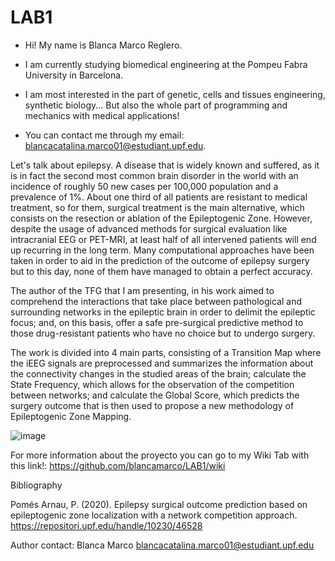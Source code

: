# LAB1
- Hi! My name is Blanca Marco Reglero.

- I am currently studying biomedical engineering at the Pompeu Fabra University in Barcelona.

- I am most interested in the part of genetic, cells and tissues engineering, synthetic biology... But also the whole part of programming and mechanics with medical applications!

- You can contact me through my email: blancacatalina.marco01@estudiant.upf.edu.

Let's talk about epilepsy. A disease that is widely known and suffered, as it is in fact the second most common brain disorder in the world with an incidence of roughly 50 new cases per 100,000 population and a prevalence of 1%. 
About one third of all patients are resistant to medical treatment, so for them, surgical treatment is the main alternative, which consists on the resection or ablation of the Epileptogenic Zone. 
However, despite the usage of advanced methods for surgical evaluation like intracranial EEG or PET-MRI, at least half of all intervened patients will end up recurring in the long term. Many computational approaches have been taken in order to aid in the prediction of the outcome of epilepsy surgery but to this day, none of them have managed to obtain a perfect accuracy. 

The author of the TFG that I am presenting, in his work aimed to comprehend the interactions that take place between pathological and surrounding networks in the epileptic brain in order to delimit the epileptic focus; and, on this basis, offer a safe pre-surgical predictive method to those drug-resistant patients who have no choice but to undergo surgery.

The work is divided into 4 main parts, consisting of a Transition Map where the iEEG signals are preprocessed and summarizes the information about the connectivity changes in the studied areas of the brain; calculate the State Frequency, which allows for the observation of the competition between networks; and calculate the Global Score, which predicts the surgery outcome that is then used to propose a new methodology of Epileptogenic Zone Mapping.

![image](https://github.com/blancamarco/LAB1/assets/134495073/52c26389-e3c4-47f9-a301-de81bcae83d7)

For more information about the proyecto you can go to my Wiki Tab with this link!: https://github.com/blancamarco/LAB1/wiki

Bibliography

Pomés Arnau, P. (2020). Epilepsy surgical outcome prediction based on epileptogenic zone localization with a network competition approach. https://repositori.upf.edu/handle/10230/46528

Author contact: Blanca Marco blancacatalina.marco01@estudiant.upf.edu




